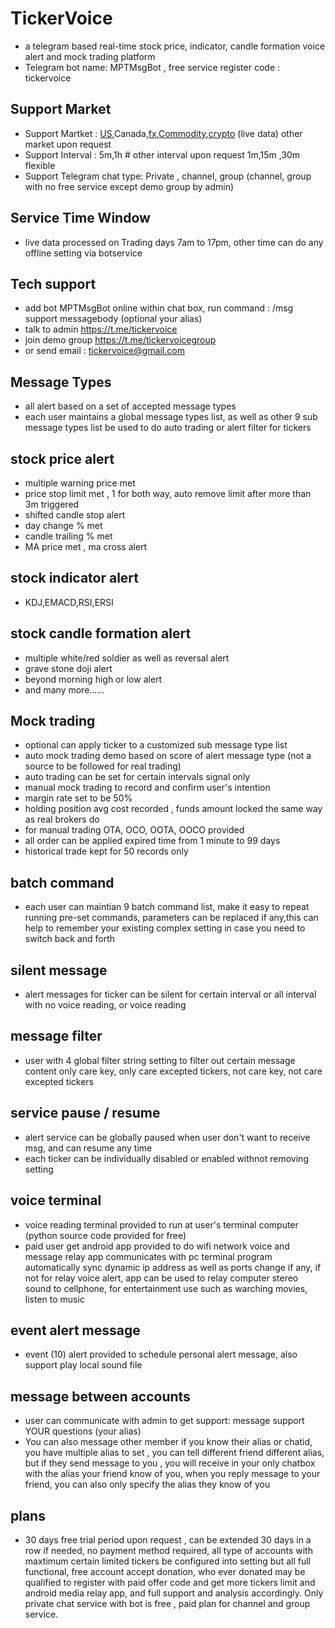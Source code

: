 
# TickerVoice  

   * a telegram based real-time stock price, indicator, candle formation voice alert and mock trading platform
   * Telegram bot name:  MPTMsgBot , free service register code :   tickervoice

## Support Market
   * Support Martket  :   [US](/docs/help/USTickers.md),Canada,[fx](/docs/help/NonStockTickers#currency),[Commodity](/docs/help/NonStockTickers#commodity),[crypto](/docs/help/NonStockTickers#crypto) (live data)  other market upon request
   * Support Interval  :  5m,1h  # other interval upon request 1m,15m ,30m flexible
   * Support Telegram chat type:  Private , channel, group   (channel, group with no free service except demo group by admin)

## Service Time Window
   * live data processed on Trading days 7am to 17pm, other time can do any offline setting via botservice
   
## Tech support 
   * add bot MPTMsgBot online within chat box, run command : /msg support messagebody (optional your alias)
   * talk to admin https://t.me/tickervoice
   * join demo group https://t.me/tickervoicegroup
   * or send email : tickervoice@gmail.com

## Message Types
   * all alert based on a set of accepted message types
   * each user maintains a global message types list, as well as other 9 sub message types list be used to do auto trading or alert filter for tickers

## stock price alert
   * multiple warning price met
   * price stop limit met , 1 for both way, auto remove limit after more than 3m triggered 
   * shifted candle stop alert
   * day change % met
   * candle trailing % met 
   * MA price met , ma cross alert
   
## stock indicator alert
   * KDJ,EMACD,RSI,ERSI
   
## stock candle formation alert
   * multiple white/red soldier as well as reversal alert
   * grave stone doji alert
   * beyond morning high or low alert
   * and many more......

## Mock trading
   * optional can apply ticker to a customized sub message type list
   * auto mock trading demo based on score of alert message type (not a source to be followed for real trading)
   * auto trading can be set for certain intervals signal only 
   * manual mock trading to record and confirm user's intention 
   * margin rate set to be 50%
   * holding position avg cost recorded , funds amount locked the same way as real brokers do
   * for manual trading OTA, OCO, OOTA, OOCO provided
   * all order can be applied expired time from 1 minute to 99 days
   * historical trade kept for 50 records only

## batch command
   * each user can maintian 9 batch command list, make it easy to repeat running pre-set commands, parameters can be replaced if any,this can help to remember your existing complex setting in case you need to switch back and forth

## silent message
   * alert messages for ticker can be silent for certain interval or all interval with no voice reading, or voice reading

## message filter
   * user with 4 global filter string setting to filter out certain message content 
     only care key, only care excepted tickers, not care key, not care excepted tickers

## service pause / resume
   * alert service can be globally paused when user don't want to receive msg, and can resume any time
   * each ticker can be individually disabled or enabled withnot removing setting

## voice terminal
   * voice reading terminal provided to run at user's terminal computer  (python source code provided for free)
   * paid user get android app provided to do wifi network voice and message relay 
     app communicates with pc terminal program automatically sync dynamic ip address as well as ports change if any, if not for relay voice alert, app can be used to relay computer stereo sound to cellphone, for entertainment use such as warching movies, listen to music
          
## event alert message
   * event (10) alert  provided to schedule personal alert message, also support play local sound file       

## message between accounts
   * user can communicate with admin to get support:   message support  YOUR questions  (your alias)
   * You can also message other member if you know their alias or chatid, you have multiple alias to set , you can tell different friend different alias, but if they send message to you , you will receive in your only chatbox with the alias your friend know of you, when you reply message to your friend, you can also only specify the alias they know of you

## plans
   * 30 days free trial period upon request , can be extended 30 days in a row if needed, no payment method required, all type of accounts with maxtimum certain limited tickers be configured into setting but all full functional, free account accept donation, who ever donated may be qualified to register with paid offer code and get more tickers limit and android media relay app, and full support and analysis accordingly. Only private chat service with bot is free , paid plan for channel and group service.  

